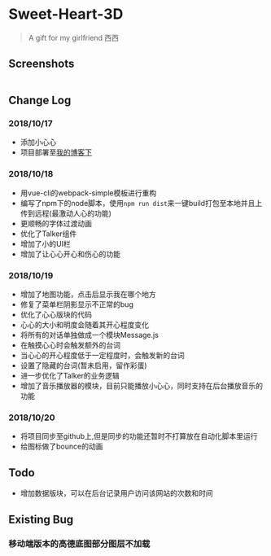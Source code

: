# Sweet-Heart-3D

> A gift for my girlfriend 西西


## Screenshots

![]()

## Change Log

### 2018/10/17

* 添加小心心
* 项目部署至[我的博客下](https://luvsunlight.github.io/demo/sweet-heart-3d/)

### 2018/10/18

* 用vue-cli的webpack-simple模板进行重构
* 编写了npm下的node脚本，使用`npm run dist`来一键build打包至本地并且上传到远程(最激动人心的功能)
* 更顺畅的字体过渡动画
* 优化了Talker组件
* 增加了小的UI栏
* 增加了让心心开心和伤心的功能

### 2018/10/19

* 增加了地图功能，点击后显示我在哪个地方
* 修复了菜单栏阴影显示不正常的bug
* 优化了心心版块的代码
* 心心的大小和明度会随着其开心程度变化
* 将所有的对话单独做成一个模块Message.js
* 在触摸心心时会触发额外的台词
* 当心心的开心程度低于一定程度时，会触发新的台词
* 设置了隐藏的台词(暂未启用，留作彩蛋)
* 进一步优化了Talker的业务逻辑
* 增加了音乐播放器的模块，目前只能播放小心心，同时支持在后台播放音乐的功能

### 2018/10/20

* 将项目同步至github上,但是同步的功能还暂时不打算放在自动化脚本里运行
* 给图标做了bounce的动画

## Todo

* 增加数据版块，可以在后台记录用户访问该网站的次数和时间

## Existing Bug

### 移动端版本的高德底图部分图层不加载

